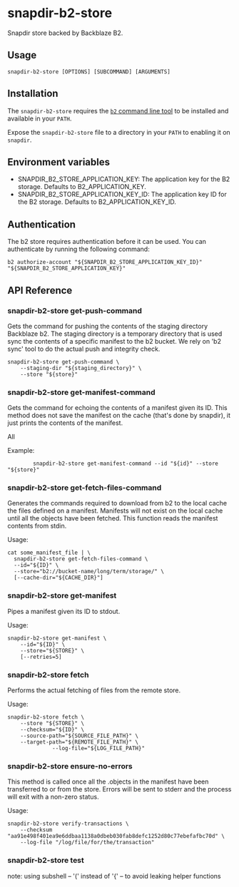 # snapdir-b2-store

 Snapdir store backed by Backblaze B2.

## Usage

    snapdir-b2-store [OPTIONS] [SUBCOMMAND] [ARGUMENTS]

## Installation

The `snapdir-b2-store` requires the [`b2` command line tool](https://www.backblaze.com/b2/docs/quick_command_line.html) to be installed and available in your `PATH`.

Expose the `snapdir-b2-store` file to a directory in your `PATH` to enabling it on `snapdir`.

## Environment variables

- SNAPDIR_B2_STORE_APPLICATION_KEY: The application key for the B2 storage. Defaults to B2_APPLICATION_KEY.
- SNAPDIR_B2_STORE_APPLICATION_KEY_ID: The application key ID for the B2 storage. Defaults to B2_APPLICATION_KEY_ID.

## Authentication

The b2 store requires authentication before it can be used. You can authenticate by running the following command:

    b2 authorize-account "${SNAPDIR_B2_STORE_APPLICATION_KEY_ID}" "${SNAPDIR_B2_STORE_APPLICATION_KEY}"

## API Reference

### snapdir-b2-store get-push-command

Gets the command for pushing the contents of the staging directory
Backblaze b2.
The staging directory is a temporary directory that is used sync
the contents of a specific manifest to the b2 bucket.
We rely on 'b2 sync' tool to do the actual push and integrity
check.

    snapdir-b2-store get-push-command \
        --staging-dir "${staging_directory}" \
        --store "${store}"

### snapdir-b2-store get-manifest-command

Gets the command for echoing the contents of a manifest given its ID.
This method does not save the manifest on the cache (that's done by
snapdir), it just prints the contents of the manifest.

All

Example:

			snapdir-b2-store get-manifest-command --id "${id}" --store "${store}"

### snapdir-b2-store get-fetch-files-command

Generates the commands required to download from
b2 to the local cache the files defined on a manifest.
Manifests will not exist on the local cache until
all the objects have been fetched.
This function reads the manifest contents from stdin.

Usage:

	cat some_manifest_file | \
      snapdir-b2-store get-fetch-files-command \
      --id="${ID}" \
      --store="b2://bucket-name/long/term/storage/" \
      [--cache-dir="${CACHE_DIR}"]

### snapdir-b2-store get-manifest

Pipes a manifest given its ID to stdout.

Usage:

    snapdir-b2-store get-manifest \
        --id="${ID}" \
        --store="${STORE}" \
        [--retries=5]

### snapdir-b2-store fetch

Performs the actual fetching of files from the remote store.

Usage:

    snapdir-b2-store fetch \
        --store "${STORE}" \
        --checksum="${ID}" \
        --source-path="${SOURCE_FILE_PATH}" \
        --target-path="${REMOTE_FILE_PATH}" \
				  --log-file="${LOG_FILE_PATH}"

### snapdir-b2-store ensure-no-errors

This method is called once all the .objects in the manifest have been
transferred to or from the store.
Errors will be sent to stderr and the process will exit with
a non-zero status.

Usage:

    snapdir-b2-store verify-transactions \
        --checksum "aa91e498f401ea9e6ddbaa1138a0dbeb030fab8defc1252d80c77ebefafbc70d" \
        --log-file "/log/file/for/the/transaction"

### snapdir-b2-store test

note: using subshell – '(' instead of '{' – to avoid leaking helper functions
